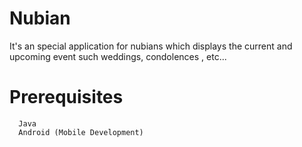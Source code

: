 # Nubian
It's an special application for nubians which displays the current and upcoming event such weddings, condolences , etc...

# Prerequisites
      Java
      Android (Mobile Development)
